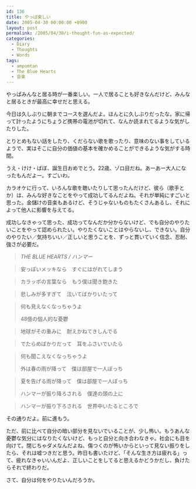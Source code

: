```yaml
---
id: 136
title: やっぱ楽しい
date: 2005-04-30 00:00:00 +0900
layout: post
permalink: /2005/04/30/i-thought-fun-as-expected/
categories:
  - Diary
  - Thoughts
  - Words
tags:
  - ampomtan
  - The Blue Hearts
  - 音楽
---
```

やっぱみんなと居る時が一番楽しい。一人で居ることも好きなんだけど、みんなと居るときが最高に幸せだと思える。
  
今日は久しぶりに朝までコースを選んだよ。ほんとに久しぶりだったな。家に帰って計ったようにちょうど携帯の電池が切れて、なんか読まれてるような気がしたりした。
  
とりとめもない話をしたり、くだらない歌を歌ったり、意味のない事をしているようで、実はそこに自分の価値の基本を確かめることができるような気がする時間。

<!--more-->

うえ・けけ・ばぼ、誕生日おめでとう。22歳、ゾロ目だね。あーあー大人になったもんだよー。すごいわ。

カラオケに行って、いろんな歌を聴いたりして思ったんだけど、彼ら（歌手とか）は、みんな好きなことをやって成功してるんだよね。それが単純にすごいと思った。金儲けの音楽もあるけど、そうじゃないものもたくさんあるし、それによって他人に影響を与えてる。
  
成功しなきゃって思った、成功ってなんだか分からないけど、でも自分のやりたいことをやって認められたい。やりたくないことはやらないし、できない。自分のやりたい／気持ちいい／正しいと思うことを、ずっと貫いていく信念、忍耐、強さが必要だ。

> <cite>THE BLUE HEARTS / ハンマー</cite>
  
> 
  
> 安っぽいメッキなら　すぐにはがれてしまう
  
> カラッポの言葉なら　もう僕は聞き飽きた
  
> 悲しみが多すぎて　泣いてばかりいたって
  
> 何も見えなくなっちゃうよ
> 
> 48億の個人的な憂鬱
  
> 地球がその重みに　耐えかねてきしんでる
  
> でたらめばかりだって　耳をふさいでいたら
  
> 何も聞こえなくなっちゃうよ
> 
> 外は春の雨が降って　僕は部屋で一人ぼっち
  
> 夏を告げる雨が降って　僕は部屋で一人ぼっち
> 
> ハンマーが振り降ろされる　僕達の頭の上に
  
> ハンマーが振り下ろされる　世界中いたるところで

その通りだよ。前に進もう。

ただ、前に比べて自分の暗い部分を見ないでいることが、少し怖い。もうあんな憂鬱な気分にはなりたくないけど、もっと自分と向き合わなきゃ。社会にも目を向けて。閉じちゃダメなんだよね、傷つくのが怖いからといって見ない振りをしたら、それは嘘つきだと思う。昨日も書いたけど、「そんな生き方は疲れる」って、疲れなきゃいいんだよ、正しいことをしてると思えるかどうかだし、負けたらそれで終わりだ。

さて、自分は何をやりたいんだろうか。
